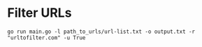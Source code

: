 # Filter URLs
```
go run main.go -l path_to_urls/url-list.txt -o output.txt -r "urltofilter.com" -u True

```